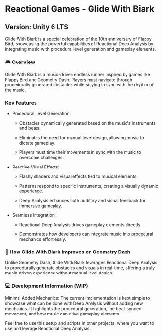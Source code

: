 # Reactional Games - Glide With Biark

## Version: Unity 6 LTS

Glide With Biark is a special celebration of the 10th anniversary of Flappy Bird, showcasing the powerful capabilities of Reactional Deep Analysis by integrating music with procedural level generation and gameplay elements.

### 🎮 Overview
Glide With Biark is a music-driven endless runner inspired by games like Flappy Bird and Geometry Dash. Players must navigate through procedurally generated obstacles while staying in sync with the rhythm of the music.

### Key Features

- Procedural Level Generation:

  - Obstacles dynamically generated based on the music's instruments and beats.

  - Eliminates the need for manual level design, allowing music to dictate gameplay.

  - Players must time their movements in sync with the music to overcome challenges.

- Reactive Visual Effects:

  - Flashy shaders and visual effects tied to musical elements.

  - Patterns respond to specific instruments, creating a visually dynamic experience.

  - Deep Analysis enhances both auditory and visual feedback for immersive gameplay.

- Seamless Integration:

  - Reactional Deep Analysis drives gameplay elements directly.

  - Demonstrates how developers can integrate music into procedural mechanics effortlessly.

### 🚀 How Glide With Biark Improves on Geometry Dash

Unlike Geometry Dash, Glide With Biark leverages Reactional Deep Analysis to procedurally generate obstacles and visuals in real-time, offering a truly music-driven experience without manual level design.

### 💻 Development Information (WIP)

Minimal Added Mechanics: The current implementation is kept simple to showcase what can be done with Deep Analysis without adding new mechanics. It highlights the procedural generation, the beat-synced movement, and how music can drive gameplay elements.

Feel free to use this setup and scripts in other projects, where you want to use and levrage Reactional Deep Analysis.
